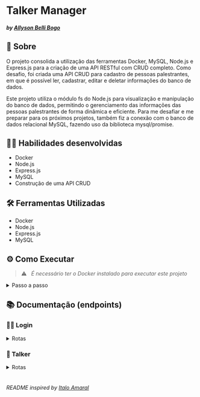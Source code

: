 # Talker Manager
#### _by [Allyson Belli Bogo](https://www.linkedin.com/in/allysonbogo/)_

## :page_with_curl: Sobre

O projeto consolida a utilização das ferramentas Docker, MySQL, Node.js e Express.js para a criação de uma API RESTful com CRUD completo. Como desafio, foi criada uma API CRUD para cadastro de pessoas palestrantes, em que é possível ler, cadastrar, editar e deletar informações do banco de dados.

Este projeto utiliza o módulo fs do Node.js para visualização e manipulação do banco de dados, permitindo o gerenciamento das informações das pessoas palestrantes de forma dinâmica e eficiente. Para me desafiar e me preparar para os próximos projetos, também fiz a conexão com o banco de dados relacional MySQL, fazendo uso da biblioteca mysql/promise.


## :man_technologist: Habilidades desenvolvidas

* Docker
* Node.js
* Express.js
* MySQL
* Construção de uma API CRUD


## 🛠️ Ferramentas Utilizadas

* Docker
* Node.js
* Express.js
* MySQL


## ⚙️ Como Executar

> :warning: &nbsp; _É necessário ter o Docker instalado para executar este projeto_

<details>
  <summary> Passo a passo </summary>
  <br>

1. Clone o repositório em uma pasta de preferência

```
git clone git@github.com:allysonbogo/project-talker-manager.git
```

2. Para rodar o projeto é necessario executar o comando abaixo no diretório raiz do projeto. Isso fará com que os containers docker sejam orquestrados e a aplicação esteja disponível

```
docker-compose up -d
```
3. As dependências do projeto serão instaladas juntamente com o início do container. Após isso, no mesmo terminal em que o container foi orquestrado, digite os comandos abaixo para acessar o bash do container e iniciar o servidor

```
docker exec -it talker_manager bash
npm start
```
4. Para iniciar o servidor com live-reload, ao invés de <code>npm start</code> digite o comando abaixo 

```
npm run dev
```
5. Para visualização da interface da API podem ser utilizados o Thunder Client, Postman, Insomnia ou alguma outra ferramenta de sua preferência
</details>

## 📚 Documentação (endpoints)

### :woman_teacher: Login

<details>
  <summary> Rotas </summary>
  <br>

| Método | Funcionalidade | URL |
|---|---|---|
| `POST` | Retorna um token de autenticação aleatório | `http://localhost:3001/login`

<details>
  <summary> A estrutura do body da requisição deverá seguir o padrão abaixo:  </summary>
  
```
{
  "email": "email@email.com",
  "password": "123456"
}
```
</details>

<details>
  <summary> A resposta da requisição é a seguinte com <code>status 200</code>: </summary>
  
```
{
  "token": "7mqaVRXJSp886CGr"
}
```
</details>

<details>
  <summary> A requisição irá falhar nos seguintes casos: </summary>
  - A rota retorna um erro <code>400</code> <code>{ "message": "O campo \"email\" é obrigatório" }</code> ao tentar cadastrar um token sem o campo email; <br>
  - A rota retorna um erro <code>400</code> <code>{ "message": "O \"email\" deve ter o formato \"email@email.com\"" }</code> ao tentar cadastrar um token com um email inválido;<br>
  - A rota retorna um erro <code>400</code> <code>{ "message": "O campo \"password\" é obrigatório" }</code> ao tentar cadastrar um token sem o campo password; <br>
  - A rota retorna um erro <code>400</code> <code>{ "message": "O \"password\" deve ter pelo menos 6 caracteres" }</code> ao tentar cadastrar um token com uma senha com menos de 6 caracteres; <br>
</details>
</details>


### :microphone: Talker
<details>
  <summary> Rotas </summary>
  <br>

| Método | Funcionalidade | URL |
|---|---|---|
| `GET` | Retorna uma lista de pessoas palestrantes cadastradas | `http://localhost:3001/talker`

<details>
  <summary> A resposta da requisição é a seguinte com <code>status 200</code>:  </summary>
  
```
[
  {
    "name: "Henrique Albuquerque",
    "age": 62,
    "id": 1,
    "talk": {
      "watchedAt": "23/10/2020",
      "rate": 5
    }
  },
  ...
]
```
</details>

<details>
  <summary> Caso não exista nenhuma pessoa palestrante cadastrada a requisição deve retornar o <code>status 200</code> e um array vazio. Exemplo: </summary>
  <code>[]</code>
</details>
<br>

| Método | Funcionalidade | URL |
|---|---|---|
| `GET` | Retorna uma pessoa palestrante através do id | `http://localhost:3001/talker/:id`

<details>
  <summary> A resposta da requisição é a seguinte com <code>status 200</code>: </summary>
  
```
{
  "name": "Henrique Albuquerque",
  "age": 62,
  "id": 1,
  "talk": {
    "watchedAt": "23/10/2020",
    "rate": 5
  }
}
```
</details>

<details>
  <summary> A requisição irá falhar nos seguintes casos: </summary>
  - É disparado o erro <code>404</code> <code>{ message: "Pessoa palestrante não encontrada" }</code>, caso a pessoa palestrante não esteja cadastrada no banco de dados; <br>
</details>
<br>

| Método | Funcionalidade | URL |
|---|---|---|
| `POST` | Realiza o cadastro de uma pessoa palestrante | `http://localhost:3001/talker`

<details>
  <summary> A estrutura do body da requisição deverá seguir o padrão abaixo: </summary>

```
{
  "name": "Danielle Santos",
  "age": 56,
  "talk": {
    "watchedAt": "22/10/2019",
    "rate": 5
  }
}
```
</details>

<details>
  <summary> A resposta da requisição é a seguinte com <code>status 201</code>: </summary>
  
```
{
  "id": 1,
  "name": "Danielle Santos",
  "age": 56,
  "talk": {
    "watchedAt": "22/10/2019",
    "rate": 5
  }
}
```
</details>

<details>
  <summary> A requisição irá falhar nos seguintes casos: </summary>
  - A rota retorna um erro <code>401</code> <code>{ "message": "Token não encontrado" }</code>, caso o token de autenticação não seja encontrado; <br>
  - A rota retorna um erro <code>401</code> <code>{ "message": "Token inválido" }</code>, caso o token de autenticação seja inválido; <br>
  - A rota retorna um erro <code>400</code> <code>{ "message": "O campo \"name\" é obrigatório" }</code>, caso o campo name não seja passado ou esteja vazio; <br>
  - A rota retorna um erro <code>400</code> <code>{ "message": "O \"name\" deve ter pelo menos 3 caracteres" }</code>, caso o campo name não tenha pelo menos 3 caracteres; <br>
  - A rota retorna um erro <code>400</code> <code>{ "message": "O campo \"age\" é obrigatório" }</code>, caso o campo age não seja passado ou esteja vazio; <br>
  - A rota retorna um erro <code>400</code> <code>{ "message": "O campo \"age\" deve ser um número inteiro igual ou maior que 18" }</code>, caso o campo age não seja um número do tipo inteiro igual ou maior que 18; <br>
  - A rota retorna um erro <code>400</code> <code>{ "message": "O campo \"talk\" é obrigatório" }</code>, caso o campo talk não seja passado ou esteja vazio; <br>
  - A rota retorna um erro <code>400</code> <code>{ "message": "O campo \"watchedAt\" é obrigatório" }</code>, caso a chave watchedAt não seja informada ou esteja vazia; <br>
  - A rota retorna um erro <code>400</code> <code>{ "message": "O campo \"watchedAt\" deve ter o formato \"dd/mm/aaaa\"" }</code>, caso a chave watchedAt não respeite o formato <code>dd/mm/aaaa</code>; <br>
  - A rota retorna um erro <code>400</code> <code>{ "message": "O campo \"rate\" é obrigatório" }</code>, caso a chave rate não seja informada ou esteja vazia; <br>
  - A rota retorna um erro <code>400</code> <code>{ "message": "O campo \"rate\" deve ser um número inteiro entre 1 e 5" }</code>, caso a chave rate não seja um número inteiro entre 1 e 5; <br>
</details>
<br>

| Método | Funcionalidade | URL |
|---|---|---|
| `PUT` | Atualiza uma pessoa palestrante através do id | `http://localhost:3001/talker/:id`

<details>
  <summary> A estrutura do body da requisição deverá seguir o padrão abaixo: </summary>

```
{
  "name": "Danielle Santos",
  "age": 56,
  "talk": {
    "watchedAt": "22/10/2019",
    "rate": 5
  }
}
```
</details>

<details>
  <summary> A resposta da requisição é a seguinte com <code>status 200</code>: </summary>
  
```
{
  "id": 1,
  "name": "Danielle Santos",
  "age": 56,
  "talk": {
    "watchedAt": "22/10/2019",
    "rate": 4
  }
}
```
</details>

<details>
  <summary> A requisição irá falhar nos seguintes casos: </summary>
  - A rota retorna um erro <code>401</code> <code>{ "message": "Token não encontrado" }</code>, caso o token de autenticação não seja encontrado; <br>
  - A rota retorna um erro <code>401</code> <code>{ "message": "Token inválido" }</code>, caso o token de autenticação seja inválido; <br>
  - A rota retorna um erro <code>400</code> <code>{ "message": "O campo \"name\" é obrigatório" }</code>, caso o campo name não seja passado ou esteja vazio; <br>
  - A rota retorna um erro <code>400</code> <code>{ "message": "O \"name\" deve ter pelo menos 3 caracteres" }</code>, caso o campo name não tenha pelo menos 3 caracteres; <br>
  - A rota retorna um erro <code>400</code> <code>{ "message": "O campo \"age\" é obrigatório" }</code>, caso o campo age não seja passado ou esteja vazio; <br>
  - A rota retorna um erro <code>400</code> <code>{ "message": "O campo \"age\" deve ser um número inteiro igual ou maior que 18" }</code>, caso o campo age não seja um número do tipo inteiro igual ou maior que 18; <br>
  - A rota retorna um erro <code>400</code> <code>{ "message": "O campo \"talk\" é obrigatório" }</code>, caso o campo talk não seja passado ou esteja vazio; <br>
  - A rota retorna um erro <code>400</code> <code>{ "message": "O campo \"watchedAt\" é obrigatório" }</code>, caso a chave watchedAt não seja informada ou esteja vazia; <br>
  - A rota retorna um erro <code>400</code> <code>{ "message": "O campo \"watchedAt\" deve ter o formato \"dd/mm/aaaa\"" }</code>, caso a chave watchedAt não respeite o formato <code>dd/mm/aaaa</code>; <br>
  - A rota retorna um erro <code>400</code> <code>{ "message": "O campo \"rate\" é obrigatório" }</code>, caso a chave rate não seja informada ou esteja vazia; <br>
  - A rota retorna um erro <code>400</code> <code>{ "message": "O campo \"rate\" deve ser um número inteiro entre 1 e 5" }</code>, caso a chave rate não seja um número inteiro entre 1 e 5; <br>
</details>
<br>

| Método | Funcionalidade | URL |
|---|---|---|
| `DELETE` | Deleta uma pessoa palestrante através do id | `http://localhost:3001/talker/:id`

* A resposta da requisição é <code>204</code> e sem body em caso de sucesso

<details>
  <summary> A requisição irá falhar nos seguintes casos: </summary>
  - A rota retorna um erro <code>401</code> <code>{ "message": "Token não encontrado" }</code>, caso o token de autenticação não seja encontrado; <br>
  - A rota retorna um erro <code>401</code> <code>{ "message": "Token inválido" }</code>, caso o token de autenticação seja inválido; <br>
</details>
<br>

| Método | Funcionalidade | URL |
|---|---|---|
| `GET` | Retorna uma lista de pessoas palestrantes de acordo com os termos de pesquisa | `http://localhost:3001/talker/search`

<details>
  <summary> A estrutura da pesquisa deverá seguir o padrão abaixo: </summary>

```
/talker/search?q=Danielle&rate=5&date=22/10/2019
```
</details>

<details>
  <summary> A resposta da requisição é a seguinte com <code>status 200</code>: </summary>
  
```
[
  {
    "id": 1,
    "name": "Danielle Santos",
    "age": 56,
    "talk": {
      "watchedAt": "22/10/2019",
      "rate": 5,
    },
  },
  ...
]
```
</details>

<details>
  <summary> A requisição irá falhar nos seguintes casos: </summary>
  - A rota retorna um erro <code>401</code> <code>{ "message": "Token não encontrado" }</code>, caso o token de autenticação não seja encontrado; <br>
  - A rota retorna um erro <code>401</code> <code>{ "message": "Token inválido" }</code>, caso o token de autenticação seja inválido; <br>
  - A rota retorna um erro <code>400</code> <code>{ "message": "O campo \"rate\" deve ser um número inteiro entre 1 e 5" }</code>, caso o parâmetro rate não seja um número inteiro entre 1 e 5; <br>
  - A rota retorna um erro <code>400</code> <code>{ "message": "O parâmetro \"date\" deve ter o formato \"dd/mm/aaaa\"" }</code>, caso o parâmetro date não respeite o formato <code>dd/mm/aaaa</code>; <br>
</details>

<details>
  <summary> Caso os termos de pesquisa não sejam informados ou estejam vazios, o endpoint deverá retornar o <code>status 200</code> e um array com todas as pessoas palestrantes cadastradas: </summary>

  ```
  [
    {
      "id": 1,
      "name": "Danielle Santos",
      "age": 56,
      "talk": {
        "watchedAt": "22/10/2019",
        "rate": 5,
      },
    },
    ...
  ]
```
</details>

<details>

<summary> Caso nenhuma pessoa palestrante satisfaça a busca, o endpoint deve retornar o <code>status 200</code> e um array vazio. Exemplo: </summary>
<code>[]</code>
</details>
<br>

| Método | Funcionalidade | URL |
|---|---|---|
| `PATCH` | Atualiza a avaliação de uma pessoa palestrante através do id | `http://localhost:3001/talker/rate/:id`

<details>
  <summary> A estrutura do body da requisição deverá seguir o padrão abaixo: </summary>

```
{
  "name": "Danielle Santos",
  "age": 56,
  "talk": {
    "watchedAt": "22/10/2019",
    "rate": 5
  }
}
```
</details>

<details>
  <summary> A resposta da requisição é a seguinte com <code>status 200</code>: </summary>
  
```
{
  "id": 1,
  "name": "Danielle Santos",
  "age": 56,
  "talk": {
    "watchedAt": "22/10/2019",
    "rate": 4
  }
}
```
</details>

<details>
  <summary> A requisição irá falhar nos seguintes casos: </summary>
  - A rota retorna um erro <code>401</code> <code>{ "message": "Token não encontrado" }</code>, caso o token de autenticação não seja encontrado; <br>
  - A rota retorna um erro <code>401</code> <code>{ "message": "Token inválido" }</code>, caso o token de autenticação seja inválido; <br>
  - A rota retorna um erro <code>400</code> <code>{ "message": "O campo \"rate\" é obrigatório" }</code>, caso o campo rate não seja informado ou esteja vazio; <br>
  - A rota retorna um erro <code>400</code> <code>{ "message": "O campo \"rate\" deve ser um número inteiro entre 1 e 5" }</code>, caso o campo rate não seja um número inteiro entre 1 e 5; <br>
</details>

</details>
<br>


###### _README inspired by [Italo Amaral](https://www.linkedin.com/in/italo-rockenbach-594082132/)_

